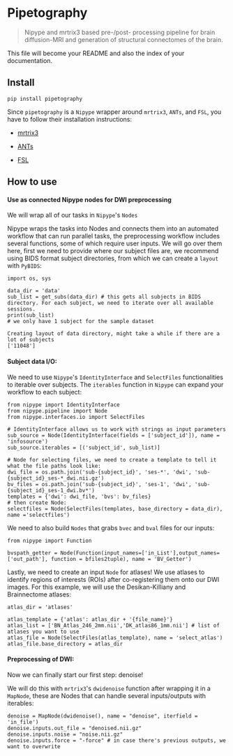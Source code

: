 # Pipetography
> Nipype and mrtrix3 based pre-/post- processing pipeline for brain diffusion-MRI and generation of structural connectomes of the brain.


This file will become your README and also the index of your documentation.

## Install

`pip install pipetography`

Since `pipetography` is a `Nipype` wrapper around `mrtrix3`, `ANTs`, and `FSL`, you have to follow their installation instructions:    
 - [mrtrix3](https://mrtrix.readthedocs.io/en/latest/installation/before_install.html)
 
 - [ANTs](https://github.com/ANTsX/ANTs/wiki/Compiling-ANTs-on-Linux-and-Mac-OS)
     
 - [FSL](https://fsl.fmrib.ox.ac.uk/fsl/fslwiki/FslInstallation)

## How to use

#### Use as connected Nipype nodes for DWI preprocessing
We will wrap all of our tasks in `Nipype`'s `Nodes`

Nipype wraps the tasks into Nodes and connects them into an automated workflow that can run parallel tasks, the preprocessing workflow includes several functions, some of which require user inputs. We will go over them here, first we need to provide where our subject files are, we recommend using BIDS format subject directories, from which we can create a `layout` with `PyBIDS`:

```
import os, sys

data_dir = 'data'
sub_list = get_subs(data_dir) # this gets all subjects in BIDS directory. For each subject, we need to iterate over all available sessions.
print(sub_list)
# we only have 1 subject for the sample dataset
```

    Creating layout of data directory, might take a while if there are a lot of subjects
    ['11048']


#### Subject data I/O:

We need to use `Nipype`'s `IdentityInterface` and `SelectFiles` functionalities to iterable over subjects. The `iterables` function in `Nipype` can expand your workflow to each subject:

```
from nipype import IdentityInterface
from nipype.pipeline import Node
from nipype.interfaces.io import SelectFiles

# IdentityInterface allows us to work with strings as input parameters
sub_source = Node(IdentityInterface(fields = ['subject_id']), name = 'infosource')
sub_source.iterables = [('subject_id', sub_list)]

# Node for selecting files, we need to create a template to tell it what the file paths look like:
dwi_file = os.path.join('sub-{subject_id}', 'ses-*', 'dwi', 'sub-{subject_id}_ses-*_dwi.nii.gz')
bv_files = os.path.join('sub-{subject_id}', 'ses-1', 'dwi', 'sub-{subject_id}_ses-1_dwi.bv*')
templates = {'dwi': dwi_file, 'bvs': bv_files}
# then create Node:
selectfiles = Node(SelectFiles(templates, base_directory = data_dir), name ='selectfiles')
```

We need to also build `Nodes` that grabs `bvec` and `bval` files for our inputs:

```
from nipype import Function

bvspath_getter = Node(Function(input_names=['in_List'],output_names=['out_path'], function = bfiles2tuple), name = 'BV_Getter')
```

Lastly, we need to create an input `Node` for atlases! We use atlases to identify regions of interests (ROIs) after co-registering them onto our DWI images. For this example, we will use the Desikan-Killiany and Brainnectome atlases:

```
atlas_dir = 'atlases'

atlas_template = {'atlas': atlas_dir + '{file_name}'}
atlas_list = ['BN_Atlas_246_2mm.nii','DK_atlas86_1mm.nii'] # list of atlases you want to use
atlas_file = Node(SelectFiles(atlas_template), name = 'select_atlas')
atlas_file.base_directory = atlas_dir
```

#### Preprocessing of DWI:

Now we can finally start our first step: denoise!

We will do this with `mrtrix3`'s `dwidenoise` function after wrapping it in a `MapNode`, these are Nodes that can handle several inputs/outputs with iterables:

```
denoise = MapNode(dwidenoise(), name = "denoise", iterfield = 'in_file')
denoise.inputs.out_file = "denoised.nii.gz"
denoise.inputs.noise = "noise.nii.gz"
denoise.inputs.force = "-force" # in case there's previous outputs, we want to overwrite
```
